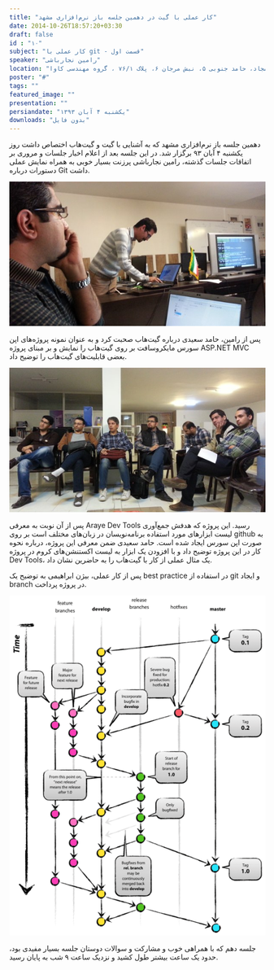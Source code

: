 ```yaml
---
title: "کار عملی با گیت در دهمین جلسه باز نرم‌افزاری مشهد"
date: 2014-10-26T18:57:20+03:30
draft: false
id : "۱۰"
subject: "کار عملی با git - قسمت اول"
speaker: "رامین نجارباشی"
location: "سجاد، حامد جنوبی ۵، نبش مرجان ۶، پلاک ۷۶/۱ ، گروه مهندسی کاوا"
poster: "#"
tags: ""
featured_image: ""
presentation: ""
persiandate: "یکشنبه ۴ آبان ۱۳۹۳"
downloads: "بدون فایل"
---
```



دهمین جلسه باز نرم‌افزاری مشهد که به آشنایی با گیت و گیت‌هاب اختصاص داشت روز یکشنبه ۴ آبان ۹۳ برگزار شد. در این جلسه بعد از اعلام اخبار جلسات و مروری بر اتفاقات جلسات گذشته، رامین نجارباشی پرزنت بسیار خوبی به همراه نمایش عملی دستورات درباره Git داشت.

![](/images/s10-1.jpg)

 پس از رامین، حامد سعیدی درباره گیت‌هاب صحبت کرد و به عنوان نمونه پروژه‌های اپن سورس مایکروسافت بر روی گیت‌هاب را نمایش و بر مبنای پروژه ASP.NET MVC بعضی قابلیت‌های گیت‌هاب را توضیح داد.

![](/images/s10-2.jpg)


پس از آن نوبت به معرفی Araye Dev Tools رسید. این پروژه که هدفش جمع‌آوری لیست ابزارهای مورد استفاده برنامه‌نویسان در زبان‌های مختلف است بر روی github به صورت اپن سورس ایجاد شده است. حامد سعیدی ضمن معرفی این پروژه، درباره نحوه کار در این پروژه توضیح داد و با افزودن یک ابزار به لیست اکستنشن‌های کروم در پروژه Dev Tools، یک مثال عملی از کار با گیت‌هاب را به حاضرین نشان داد.

پس از کار عملی، بیژن ابراهیمی به توضیح یک best practice در استفاده از git و ایجاد branch در پروژه پرداخت.

![](/images/git-branch.png)

جلسه دهم که با همراهی خوب و مشارکت و سوالات دوستان جلسه بسیار مفیدی بود، حدود یک ساعت بیشتر طول کشید و نزدیک ساعت ۹ شب به پایان رسید.